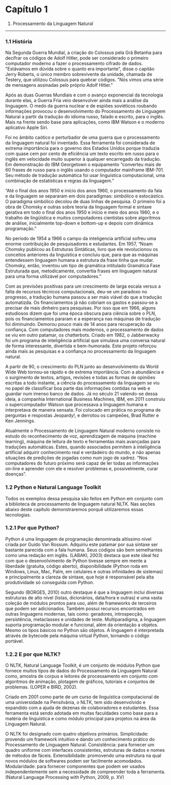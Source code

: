 Capítulo     1
======
1. Processamento da Linguagem Natural
-------
### 1.1 História

Na Segunda Guerra Mundial, a criação do Colossus pela Grã Betanha para decifrar os códigos de Adolf Hitler, pode ser considerado o primeiro computador moderno a fazer o processamento cifrado de dados. "Estávamos em dúvida sobre o quanto era importante", disse o capitão Jerry Roberts, o único membro sobrevivente da unidade, chamada de Testery, que utilizou Colossus para quebrar códigos. "Nós vimos uma série de mensagens assinadas pelo próprio Adolf Hitler."

Após as duas Guerras Mundiais e com o avanço exponencial da tecnologia durante elas, a Guerra Fria veio desenvolver ainda mais a análise da linguagem. O medo da guerra nuclear e de espiões soviéticos roubando informações provocou o desenvolvimento do Processamento de Linguagem Natural a partir da tradução do idioma russo, falado e escrito, para o inglês. Mais na frente sendo base para aplicações, como IBM Watson e o moderno aplicativo Apple Siri.

Foi no âmbito caótico e perturbador de uma guerra que o processamento da linguagem natural foi inventado. Essa ferramenta foi considerada de extrema importância para o governo dos Estados Unidos porque traduzia com quase cem por cento de eficiência um texto escrito em russo para o inglês em velocidade muito superior à qualquer encarregado da tradução. Em demonstração do IBM Georgetown o equipamento “converteu mais de 60 frases de russo para o inglês usando o computador mainframe IBM-701. Seu método de tradução automática foi usar linguística computacional, uma combinação de estatísticas e regras da linguagem.”

“Até o final dos anos 1950 e início dos anos 1960, o processamento da fala e da linguagem se separaram em dois paradigmas: simbólico e estocástico. O paradigma simbólico decolou de duas linhas de pesquisa. O primeiro foi a obra de Chomsky e outras sobre teoria da linguagem formal e sintaxe gerativa em todo o final dos anos 1950 e início e meio dos anos 1960, e o trabalho de lingüística e muitos computadores cientistas sobre algoritmos de análise, inicialmente top-down e bottom-up e depois com dinâmica programação.”

No período de 1954 a 1966 o campo da inteligencia artificial sofreu uma enorme contribuição de pesquisadores e estudantes. Em 1957, “Noam Chomsky publicou as Estruturas Sintáticas, livro que ele revolucionou os conceitos anteriores da linguística e concluiu que, para que as máquinas entendessem linguagem humana a estrutura da frase tinha que mudar. Chomsky, então, inventou um tipo de gramática intitulado Gramática Fase Estruturada que, metodicamente, convertia frases em linguagem natural para uma forma utilizável por computadores.” 

Com as previsões positivas para um crescimento de larga escala versus a falta de recursos técnicos computacionais, deu-se um paradoxo no progresso, a tradução humana passou a ser mais viável do que a tradução automatizda. Os financiamentos já não cobriam os gastos e passou-se a precisar de mais dinheiro para pesquisas. Por isso que em 1966, alguns estudiosos dizem que foi uma época obscura para ciência sobre o PLN, pois os financiamentos pararam e a esperança nas máquinas de tradução foi diminuindo. Demorou pouco mais de 14 anos para recuperação da confiança. Com computadores mais modernos, o processamento de dados se viu em outro patamar, os chatterbots. Criado em 1982, o Jabberwacky foi um programa de inteligência artificial que simulava uma conversa natural de forma interessante, divertida e bem-humorada. Este projeto reforçou ainda mais as pesquisas e a confiança no processamento da linguagem natural.

A partir de 90, o crescimento do PLN junto ao desenvolvimento da World Wide Web tornou-se rápido e de extrema importância. Com a abundância e o surgimento de textos, artigos, revisões e todas as formas de opiniões escritas a todo instante, a ciência do processamento da linguagem se viu no papel de classificar boa parte das informações contidas na web e guardar num imenso banco de dados. Já no século 21 valendo-se dessa ideia, a companhia International Business Machines, IBM, em 2011 construiu o supercomputador Watson que processava a linguagem humana e interpretava de maneira sensata. Foi colocado em prática no programa de perguntas e respostas Jeopardy!, e derrotou os campeões, Brad Rutter e Ken Jennings.

Atualmente o Processamento de Linguagem Natural moderno consiste no estudo do reconhecimento de voz, aprendizagem de máquina (machine learning), máquina de leitura de texto e ferramentas mais avançadas para traduções automáticas. Estes, quando associados permitem à inteligência artificial adquirir conhecimento real e verdadeiro do mundo, e não apenas situações de predições de jogadas como num jogo de xadrez. “Nos computadores do futuro próximo será capaz de ler todas as informações on-line e aprender com ele e resolver problemas e, possivelmente, curar doenças”.

### 1.2 Python e Natural Language Toolkit 
Todos os exemplos dessa pesquisa são feitos em Python em conjunto com a biblioteca de processamento de linguagem natural NLTK. Nas seções abaixo deste capítulo demonstraremos porquê utilizaremos essas tecnologias.

### 1.2.1 Por que Python?
Python é uma linguagem de programação denominada altíssimo nível criada por Guido Van Rossum. Adquiriu este patamar por sua sintaxe ser bastante parecida com a fala humana. Seus códigos são bem semelhantes como uma redação em inglês. (LABAKI, 2003) destaca que este ideal fez com que o desenvolvimento de Python tivesse sempre em mente a liberdade (gratuita, código aberto), disponibilidade (Python roda em Windows, Linux, Mac, Palm, em celulares e outras infinidades de sistemas) e principalmente a clareza de sintaxe, que hoje é responsável pela alta produtividade só conseguida com Python.

Segundo (BORGES, 2010) outro destaque é que a linguagem inclui diversas estruturas de alto nível (listas, dicionários, data/hora e outras) e uma vasta coleção de módulos prontos para uso, além de frameworks de terceiros que podem ser adicionados. Também possui recursos encontrados em outras linguagens modernas, tais como: geradores, introspecção, persistência, metaclasses e unidades de teste. Multiparadigma, a linguagem suporta programação modular e funcional, além da orientação a objetos. Mesmo os tipos básicos no Python são objetos. A linguagem é interpretada através de bytecode pela máquina virtual Python, tornando o código portável.
    
### 1.2.2 E por que NLTK?

O NLTK, Natural Language Toolkit, é um conjunto de módulos Python que fornece muitos tipos de dados do Processamento da Linguagem Natural como, amostra de corpus e leitores de processamento em conjunto com algoritmos de animação, plotagem de gráficos, tutoriais e conjuntos de problemas. (LOPER e BIRD, 2002).

Criado em 2001 como parte de um curso de linguística computacional de uma universidade na Pensilvânia, o NLTK, tem sido desenvolvido e expandido com a ajuda de dezenas de colaboradores e estudantes. Essa ferramenta está sendo adotada em muitas faculdades como base para a matéria de linguística e como módulo principal para projetos na área da Linguagem Natural.

O NLTK foi designado com quatro objetivos primários. Simplicidade: provendo um framework intuitivo e dando um conhecimento prático do Processamento de Linguagem Natural. Consistência: para fornecer um quadro uniforme com interfaces consistentes, estruturas de dados e nomes de métodos de fáceis. Extensibilidade: promovendo uma estrutura na qual novos módulos de softwares podem ser facilmente acomodados. Modularidade: para fornecer componentes que podem ser usados independentemente sem a necessidade de compreender toda a ferramenta. (Natural Language Processing with Python, 2009, p. XV)